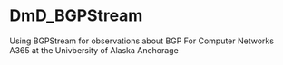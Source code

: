 # DmD_BGPStream
Using BGPStream for observations about BGP
For Computer Networks A365 at the Univbersity of Alaska Anchorage

